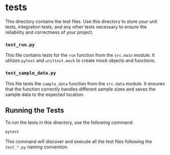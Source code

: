 # tests

This directory contains the test files. Use this directory to store your unit tests, integration tests, and any other tests necessary to ensure the reliability and correctness of your project.

### `test_run.py`

This file contains tests for the `run` function from the `src.main` module. It utilizes `pytest` and `unittest.mock` to create mock objects and functions.


### `test_sample_data.py`

This file tests the `sample_data` function from the `src.data` module. It ensures that the function correctly handles different sample sizes and saves the sample data to the expected location.


## Running the Tests

To run the tests in this directory, use the following command:

```sh
pytest
```

This command will discover and execute all the test files following the `test_*.py` naming convention.